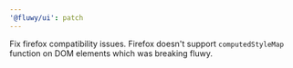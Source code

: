 ```yaml
---
'@fluwy/ui': patch
---
```


Fix firefox compatibility issues. Firefox doesn't support `computedStyleMap` function on DOM elements which was breaking fluwy.
